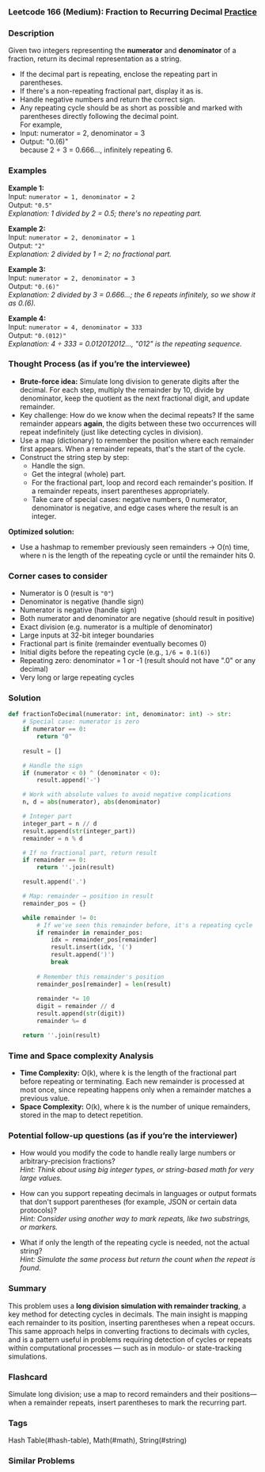 ### Leetcode 166 (Medium): Fraction to Recurring Decimal [Practice](https://leetcode.com/problems/fraction-to-recurring-decimal)

### Description  
Given two integers representing the **numerator** and **denominator** of a fraction, return its decimal representation as a string.  
- If the decimal part is repeating, enclose the repeating part in parentheses.  
- If there's a non-repeating fractional part, display it as is.
- Handle negative numbers and return the correct sign.
- Any repeating cycle should be as short as possible and marked with parentheses directly following the decimal point.  
For example,  
- Input: numerator = 2, denominator = 3  
- Output: "0.(6)"  
because 2 ÷ 3 = 0.666..., infinitely repeating 6.

### Examples  

**Example 1:**  
Input: `numerator = 1, denominator = 2`  
Output: `"0.5"`  
*Explanation: 1 divided by 2 = 0.5; there's no repeating part.*

**Example 2:**  
Input: `numerator = 2, denominator = 1`  
Output: `"2"`  
*Explanation: 2 divided by 1 = 2; no fractional part.*

**Example 3:**  
Input: `numerator = 2, denominator = 3`  
Output: `"0.(6)"`  
*Explanation: 2 divided by 3 = 0.666...; the 6 repeats infinitely, so we show it as 0.(6).*

**Example 4:**  
Input: `numerator = 4, denominator = 333`  
Output: `"0.(012)"`  
*Explanation: 4 ÷ 333 = 0.012012012..., "012" is the repeating sequence.*

### Thought Process (as if you’re the interviewee)  
- **Brute-force idea:** Simulate long division to generate digits after the decimal. For each step, multiply the remainder by 10, divide by denominator, keep the quotient as the next fractional digit, and update remainder.
- Key challenge: How do we know when the decimal repeats? If the same remainder appears **again**, the digits between these two occurrences will repeat indefinitely (just like detecting cycles in division).
- Use a map (dictionary) to remember the position where each remainder first appears. When a remainder repeats, that's the start of the cycle.
- Construct the string step by step:
   - Handle the sign.
   - Get the integral (whole) part.
   - For the fractional part, loop and record each remainder's position. If a remainder repeats, insert parentheses appropriately.
   - Take care of special cases: negative numbers, 0 numerator, denominator is negative, and edge cases where the result is an integer.

**Optimized solution:**  
- Use a hashmap to remember previously seen remainders → O(n) time, where n is the length of the repeating cycle or until the remainder hits 0.

### Corner cases to consider  
- Numerator is 0 (result is `"0"`)
- Denominator is negative (handle sign)
- Numerator is negative (handle sign)
- Both numerator and denominator are negative (should result in positive)
- Exact division (e.g. numerator is a multiple of denominator)
- Large inputs at 32-bit integer boundaries
- Fractional part is finite (remainder eventually becomes 0)
- Initial digits before the repeating cycle (e.g., `1/6 = 0.1(6)`)
- Repeating zero: denominator = 1 or -1 (result should not have ".0" or any decimal)
- Very long or large repeating cycles

### Solution

```python
def fractionToDecimal(numerator: int, denominator: int) -> str:
    # Special case: numerator is zero
    if numerator == 0:
        return "0"
    
    result = []

    # Handle the sign
    if (numerator < 0) ^ (denominator < 0):
        result.append('-')

    # Work with absolute values to avoid negative complications
    n, d = abs(numerator), abs(denominator)

    # Integer part
    integer_part = n // d
    result.append(str(integer_part))
    remainder = n % d

    # If no fractional part, return result
    if remainder == 0:
        return ''.join(result)

    result.append('.')

    # Map: remainder → position in result
    remainder_pos = {}

    while remainder != 0:
        # If we've seen this remainder before, it's a repeating cycle
        if remainder in remainder_pos:
            idx = remainder_pos[remainder]
            result.insert(idx, '(')
            result.append(')')
            break
        
        # Remember this remainder's position
        remainder_pos[remainder] = len(result)
        
        remainder *= 10
        digit = remainder // d
        result.append(str(digit))
        remainder %= d

    return ''.join(result)
```

### Time and Space complexity Analysis  

- **Time Complexity:** O(k), where k is the length of the fractional part before repeating or terminating. Each new remainder is processed at most once, since repeating happens only when a remainder matches a previous value.
- **Space Complexity:** O(k), where k is the number of unique remainders, stored in the map to detect repetition.

### Potential follow-up questions (as if you’re the interviewer)  

- How would you modify the code to handle really large numbers or arbitrary-precision fractions?  
  *Hint: Think about using big integer types, or string-based math for very large values.*

- How can you support repeating decimals in languages or output formats that don't support parentheses (for example, JSON or certain data protocols)?  
  *Hint: Consider using another way to mark repeats, like two substrings, or markers.*

- What if only the length of the repeating cycle is needed, not the actual string?  
  *Hint: Simulate the same process but return the count when the repeat is found.*

### Summary
This problem uses a **long division simulation with remainder tracking**, a key method for detecting cycles in decimals. The main insight is mapping each remainder to its position, inserting parentheses when a repeat occurs. This same approach helps in converting fractions to decimals with cycles, and is a pattern useful in problems requiring detection of cycles or repeats within computational processes — such as in modulo- or state-tracking simulations.


### Flashcard
Simulate long division; use a map to record remainders and their positions—when a remainder repeats, insert parentheses to mark the recurring part.

### Tags
Hash Table(#hash-table), Math(#math), String(#string)

### Similar Problems

